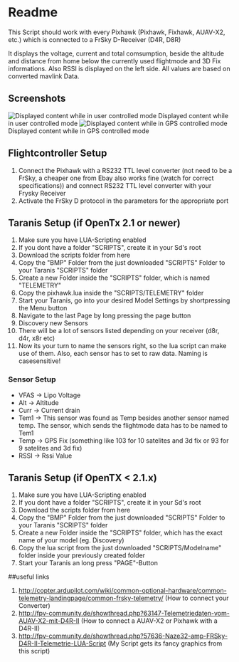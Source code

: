 # Readme
This Script should work with every Pixhawk (Pixhawk, Fixhawk, AUAV-X2, etc.) which
is connected to a FrSky D-Receiver (D4R, D8R)

It displays the voltage, current and total comsumption, beside the altitude and distance from home below the currently used flightmode and 3D Fix informations.
Also RSSI is displayed on the left side. All values are based on converted mavlink Data.
## Screenshots
![Displayed content while in user controlled mode](https://raw.githubusercontent.com/Jace25/LUA-Taranis-Pixhawk/master/lua1.JPG)
Displayed content while in user controlled mode
![Displayed content while in GPS controlled mode](https://raw.githubusercontent.com/Jace25/LUA-Taranis-Pixhawk/master/lua2.JPG)
Displayed content while in GPS controlled mode

## Flightcontroller Setup
1. Connect the Pixhawk with a RS232 TTL level converter (not need to be a FrSky, a cheaper one from Ebay also works fine (watch for correct specifications)) and connect RS232 TTL level converter with your Frysky Receiver
2. Activate the FrSky D protocol in the parameters for the appropriate port

## Taranis Setup (if OpenTx 2.1 or newer)
1. Make sure you have LUA-Scripting enabled
2. If you dont have a folder "SCRIPTS", create it in your Sd's root
3. Download the scripts folder from here
4. Copy the "BMP" Folder from the just downloaded "SCRIPTS" Folder to your Taranis "SCRIPTS" folder
5. Create a new Folder inside the "SCRIPTS" folder, which is named "TELEMETRY"
6. Copy the pixhawk.lua inside the "SCRIPTS/TELEMETRY" folder
7. Start your Taranis, go into your desired Model Settings by shortpressing the Menu button
8. Navigate to the last Page by long pressing the page button
9. Discovery new Sensors
10. There will be a lot of sensors listed depending on your receiver (d8r, d4r, x8r etc)
11. Now its your turn to name the sensors right, so the lua script can make use of them. Also, each sensor has to set to raw data. Naming is casesensitive!

### Sensor Setup
* VFAS -> Lipo Voltage
* Alt -> Altitude
* Curr -> Current drain
* Tem1 -> This sensor was found as Temp besides another sensor named temp. The sensor, which sends the flightmode data has to be named to Tem1
* Temp -> GPS Fix (something like 103 for 10 satelites and 3d fix or 93 for 9 satelites and 3d fix)
* RSSI -> Rssi Value

## Taranis Setup (if OpenTX < 2.1.x)
1. Make sure you have LUA-Scripting enabled
2. If you dont have a folder "SCRIPTS", create it in your Sd's root
3. Download the scripts folder from here
4. Copy the "BMP" Folder from the just downloaded "SCRIPTS" Folder to your Taranis "SCRIPTS" folder
5. Create a new Folder inside the "SCRIPTS" folder, which has the exact name of your model (eg. Discovery)
6. Copy the lua script from the just downloaded "SCRIPTS/Modelname" folder inside your previously created folder
7. Start your Taranis an long press "PAGE"-Button

##useful links
1. http://copter.ardupilot.com/wiki/common-optional-hardware/common-telemetry-landingpage/common-frsky-telemetry/ (How to connect your Converter)
2. http://fpv-community.de/showthread.php?63147-Telemetriedaten-vom-AUAV-X2-mit-D4R-II (How to connect a AUAV-X2 or Pixhawk with a D4R-II)
3. http://fpv-community.de/showthread.php?57636-Naze32-amp-FRSky-D4R-II-Telemetrie-LUA-Script (My Script gets its fancy graphics from this script)
